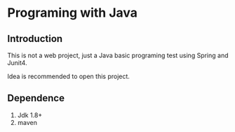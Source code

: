 # Programing with Java

## Introduction

This is not a web project, just a Java basic programing test using Spring and Junit4.

Idea is recommended to open this project.

## Dependence

1. Jdk 1.8+
2. maven
